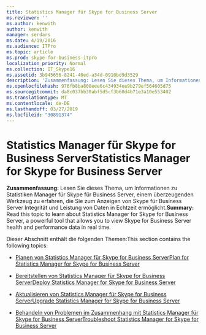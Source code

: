 ```yaml
---
title: Statistics Manager für Skype for Business Server
ms.reviewer: ''
ms.author: kenwith
author: kenwith
manager: serdars
ms.date: 4/19/2016
ms.audience: ITPro
ms.topic: article
ms.prod: skype-for-business-itpro
localization_priority: Normal
ms.collection: IT_Skype16
ms.assetid: 3b945656-8241-40ed-a34d-0910bd9d3529
description: 'Zusammenfassung: Lesen Sie dieses Thema, um Informationen zu Statistiken Manager für Skype für Business Server, einem überzeugenden Werkzeug zu erfahren, die Sie zum Anzeigen von Skype für Business Server Integrität und Leistung von Daten in Echtzeit ermöglicht.'
ms.openlocfilehash: 976fb8ba808eee6c434934ee9b279ef564605d75
ms.sourcegitcommit: da8c037bb30abf5d5cf3b60d4b71e3a10e553402
ms.translationtype: MT
ms.contentlocale: de-DE
ms.lasthandoff: 03/27/2019
ms.locfileid: "30891374"
---
```

# <a name="statistics-manager-for-skype-for-business-server"></a><span data-ttu-id="1ec3c-103">Statistics Manager für Skype for Business Server</span><span class="sxs-lookup"><span data-stu-id="1ec3c-103">Statistics Manager for Skype for Business Server</span></span>
 
<span data-ttu-id="1ec3c-104">**Zusammenfassung:** Lesen Sie dieses Thema, um Informationen zu Statistiken Manager für Skype für Business Server, einem überzeugenden Werkzeug zu erfahren, die Sie zum Anzeigen von Skype für Business Server Integrität und Leistung von Daten in Echtzeit ermöglicht.</span><span class="sxs-lookup"><span data-stu-id="1ec3c-104">**Summary:** Read this topic to learn about Statistics Manager for Skype for Business Server, a powerful tool that allows you to view Skype for Business Server health and performance data in real time.</span></span>
  
<span data-ttu-id="1ec3c-105">Dieser Abschnitt enthält die folgenden Themen:</span><span class="sxs-lookup"><span data-stu-id="1ec3c-105">This section contains the following topics:</span></span>
  
- [<span data-ttu-id="1ec3c-106">Planen von Statistics Manager für Skype for Business Server</span><span class="sxs-lookup"><span data-stu-id="1ec3c-106">Plan for Statistics Manager for Skype for Business Server</span></span>](plan.md)
    
- [<span data-ttu-id="1ec3c-107">Bereitstellen von Statistics Manager für Skype for Business Server</span><span class="sxs-lookup"><span data-stu-id="1ec3c-107">Deploy Statistics Manager for Skype for Business Server</span></span>](deploy.md)
    
- [<span data-ttu-id="1ec3c-108">Aktualisieren von Statistics Manager für Skype for Business Server</span><span class="sxs-lookup"><span data-stu-id="1ec3c-108">Upgrade Statistics Manager for Skype for Business Server</span></span>](upgrade.md)
    
- [<span data-ttu-id="1ec3c-109">Behandeln von Problemen im Zusammenhang mit Statistics Manager für Skype for Business Server</span><span class="sxs-lookup"><span data-stu-id="1ec3c-109">Troubleshoot Statistics Manager for Skype for Business Server</span></span>](troubleshoot.md)
    

